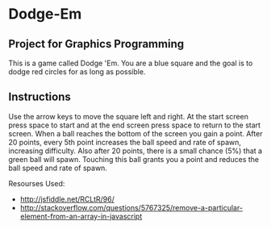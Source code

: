 # Dodge-Em
## Project for Graphics Programming

This is a game called Dodge 'Em. You are a blue square and the goal is to dodge red circles for as long as possible.

## Instructions
Use the arrow keys to move the square left and right. At the start screen press space to start and at the end screen press space to return to the start screen.
When a ball reaches the bottom of the screen you gain a point. After 20 points, every 5th point increases the ball speed and rate of spawn, increasing difficulty.
Also after 20 points, there is a small chance (5%) that a green ball will spawn. Touching this ball grants you a point and reduces the ball speed and rate of spawn.


Resourses Used:

* http://jsfiddle.net/RCLtR/96/ 
* http://stackoverflow.com/questions/5767325/remove-a-particular-element-from-an-array-in-javascript
